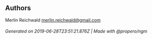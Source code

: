 ## Authors

Merlin Reichwald <merlin.reichwald@gmail.com>

###### Generated on 2019-06-28T23:51:21.876Z | Made with @propero/ngm